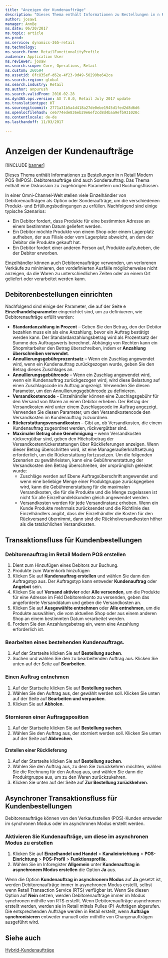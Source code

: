 ```yaml
---
title: "Anzeigen der Kundenaufträge"
description: "Dieses Thema enthält Informationen zu Bestellungen in n Retail Modern POS (MPOS). Debitorenaufträge sind auch Sonderauftrag. Das Thema enthält eine Diskussion zu zugehörigen Parametern und Buchungsflüssen."
author: josaw1
manager: AnnBe
ms.date: 06/20/2017
ms.topic: article
ms.prod: 
ms.service: dynamics-365-retail
ms.technology: 
ms.search.form: RetailFunctionalityProfile
audience: Application User
ms.reviewer: josaw
ms.search.scope: Core, Operations, Retail
ms.custom: 260594
ms.assetid: 6fc835ef-d62e-4f23-9d49-50299be642ca
ms.search.region: global
ms.search.industry: Retail
ms.author: anpurush
ms.search.validFrom: 2016-02-28
ms.dyn365.ops.version: AX 7.0.0, Retail July 2017 update
ms.translationtype: HT
ms.sourcegitcommit: 2771a31b5a4d418a27de0ebe1945d1fed2d8d6d6
ms.openlocfilehash: ce6774ede836eb29e6ef2cd8d4baa9efb931020c
ms.contentlocale: de-de
ms.lasthandoff: 11/03/2017

---
```


# <a name="customer-orders-overview"></a>Anzeigen der Kundenaufträge

[!INCLUDE [banner](includes/banner.md)]

Dieses Thema enthält Informationen zu Bestellungen in n Retail Modern POS (MPOS). Debitorenaufträge sind auch Sonderauftrag. Das Thema enthält eine Diskussion zu zugehörigen Parametern und Buchungsflüssen.

In einer Omni-Channel-Welt stellen viele Einzelhändler von Debitorenaufträgen als Option oder Sonderaufträge, um die verschiedenen Produkt- und Erfüllungsbedingungen zu erfüllen. Nachfolgend sind einige typische Szenarios:

-   Ein Debitor fordert, dass Produkte für eine bestimmten Adresse an einem bestimmten Datum geliefert werden.
-   Ein Debitor möchte Produkte von einem Shop oder einem Lagerplatz aufheben, der aus Filiale oder vom Lagerplatz abweicht, an dem der Debitor die Produkte gekauft hat.
-   Ein Debitor fordert einer anderen Person auf, Produkte aufzuheben, die der Debitor erworben.

Einzelhändler können auch Debitorenaufträge verwenden, um verlorenen Verkäufe zu minimieren, den vordefinierten Ausfälle möglicherweise nicht anzeigen, da die Waren zu unterschiedlichen Zeiten oder an einem Ort geliefert oder verarbeitet werden kann.

## <a name="set-up-customer-orders"></a>Debitorenbestellungen einrichten
Nachfolgend sind einige der Parameter, die auf der Seite e **Einzelhandelsparameter** eingerichtet sind, um zu definiueren, wie Debitorenaufträge erfüllt werden:

-   **Standardanzahlung in Prozent** –  Geben Sie den Betrag, den der Debitor bezahlen muss ein als eine Anzahlung, bevor ein Auftrag bestätigt werden kann. Der Standardanzahlungsbetrag wird als Prozentsatz der Summe des Auftragswerts berechnet. Abhängig von Rechten kann ein Shopmitarbeiter den Betrag überschreiben, indem er **Anzahlung überschreiben verwendet**. 
-   **Annullierungsgebührprozentsatz** – Wenn ein Zuschlag angewendet wird, wenn ein Kundenauftrag zurückgezogen wurde, geben Sie den Betrag dieses Zuschlages an.
-   **Annullierungsgebührcode** – Wenn ein Zuschlag angewendet wird, wenn ein Kundenauftrag zurückgezogen wird, wird diese Belastung auf einen Zuschlagscode im Auftrag angezeigt. Verwenden Sie diesen Parameter, um den Annullierungsgebührcode zu definieren.
-   **Versandkostencode** - Einzelhändler können eine Zuschlagsgebühr für den Versand von Waren an einen Debitor erheben. Der Betrag der Versandkosten wird unter einem Zuschlagscode im Auftrag angezeigt. Verwenden Sie diesen Parameter, um den Versandkostencode den Versandkosten im Kundenauftrag zuzuordnen.
-   **Rückerstattungsversandkosten**  – Gibt an, ob Versandkosten, die einem Kundenauftrag zugeordnet werden, rückvergütbar sind.
-   **Maximaler Betrag ohne Genehmigung** – wenn Versandkosten rückvergütbar sind, geben den Höchstbetrag der Versandkostenrückerstattungen über Rücklieferungen anzeigen. Wenn dieser Betrag überschritten wird, ist eine Manageraußerkraftsetzung erforderlich, um die Rückerstattung fortzusetzen. Um die folgenden Szenarien zu gewährleisten, kann eine Gebührenerstattung der Versandkosten den Betrag  überschreiten, der ursprünglich geleistet wurde:
    -   Zuschläge werden auf Ebene Auftragsüberschrift angewendet und wenn eine beliebige Menge einer Produktgruppe zurückgegeben wird, kann die Gebührenerstattung für die maximalen Versandkosten, die für die Produkte und die Menge zugelassen ist nicht für alle Einzelhandelskunden gleich angewendet werden.
    -   Versandkosten werden für jede Versandinstanz erhoben. Wenn ein Kunde Produkte mehrmals zurücksendet und die Richtlinie des Einzelhändlers angibt, dass der Einzelhändler die Kosten für den Rückversand übernimmt, dann sind die Rückholversandkosten höher als die tatsächlichen Versandkosten.

## <a name="transaction-flow-for-customer-orders"></a>Transaktionsfluss für Kundenbestellungen
### <a name="create-a-customer-order-in-retail-modern-pos"></a>Debitorenauftrag im Retail Modern POS erstellen

1.  Dient zum Hinzufügen eines Debitors zur Buchung.
2.  Produkte zum Warenkorb hinzufügen
3.  Klicken Sie auf **Kundenauftrag erstellen** und wählen Sie dann den Auftragstyp aus. Der Auftragstyp kann entweder **Kundenauftrag** oder **Angebot** sein.
4.  Klicken Sie auf **Versand aktivier** oder  **Alle versenden**, um die Produkte für eine Adresse im Feld Debitorenkonto zu versenden, geben das angeforderte Versanddatum und geben die Versandkosten an.
5.  Klicken Sie auf **Ausgewählte entnehmen** oder **Alle entnehmen**, um die Produkte auswählen, die vom aktuellen Shop oder aus einem anderen Shop an einem bestimmten Datum verarbeitet werden.
6.  Fordern Sie den Anzahlungsbetrag ein, wenn eine Anzahlung erforderlich ist.

### <a name="edit-an-existing-customer-order"></a>Bearbeiten eines bestehenden Kundenauftrags.

1.  Auf der Startseite klicken Sie auf **Bestellung suchen**. 
2.  Suchen und wählen Sie den zu bearbeitenden Auftrag aus. Klicken Sie unten auf der Seite auf **Bearbeiten**.

### <a name="pick-up-an-order"></a>Einen Auftrag entnehmen

1.  Auf der Startseite klicken Sie auf **Bestellung suchen**. 
2.  Wählen Sie den Auftrag aus, der gewählt werden soll. Klicken Sie unten auf der Seite auf **Bearbeiten und verpacken**.
3.  Klicken Sie auf **Abholen**.

### <a name="cancel-an-order"></a>Stornieren einer Auftragsposition

1.  Auf der Startseite klicken Sie auf **Bestellung suchen**. 
2.  Wählen Sie den Auftrag aus, der storniert werden soll. Klicken Sie unten auf der Seite auf **Abbrechen**.

#### <a name="create-a-return-order"></a>Erstellen einer Rücklieferung

1.  Auf der Startseite klicken Sie auf **Bestellung suchen**. 
2.  Wählen Sie den Auftrag aus, zu dem Sie zurückkehren möchten, wählen Sie die Rechnung für den Auftrag aus, und wählen Sie dann die Produktgruppe aus, um zu den Waren zurückzukehren.
3.  Klicken Sie unten auf der Seite auf **Zur Bestellung zurückkehren**.

## <a name="asynchronous-transaction-flow-for-customer-orders"></a>Asynchroner Transaktionsfluss für Kundenbestellungen
Debitorenaufträge können von den Verkaufsstellen (POS)-Kunden entweder im synchronen Modus oder im asynchronen Modus erstellt werden.

### <a name="enable-customer-orders-to-be-created-in-asynchronous-mode"></a>Aktivieren Sie Kundenaufträge, um diese im asynchronen Modus zu erstellen

1.  Klicken Sie auf **Einzelhandel und Handel** &gt; **Kanaleinrichtung** &gt; **POS-Einrichtung** &gt; **POS-Profil** &gt; **Funktionsprofile**.
2.  Wählen Sie im Inforegister **Allgemein** unter **Kundenauftrag in asynchronem Modus erstellen** die Option **Ja** aus.

Wenn die Option **Kundenauftrag in asynchronem Modus** auf **Ja** gesetzt ist, werden Debitorenaufträge immer in asynchronen Modus erstellt, selbst wenn Retail Transaction Service (RTS) verfügbar ist. Wenn Sie diesen Option auf **Nein** setzen, werden Debitorenaufträge immer im Modus synchronen mithilfe von RTS erstellt. Wenn Debitorenaufträge asynchronen erstellt werden, werden sie in Retail mittels Pulles (P)-Aufträgen abgerufen. Die entsprechenden Aufträge werden in Retail erstellt, wenn **Aufträge synchronisieren** entweder manuell oder mithilfe von Chargenaufträgen ausgeführt wird.

<a name="see-also"></a>Siehe auch
--------

[Hybrid-Kundenaufträge](hybrid-customer-orders.md)




